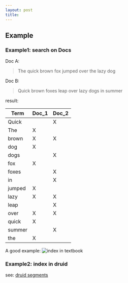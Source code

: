 ```yaml
---
layout: post
title:
---
```


## Example
### Example1: search on Docs
Doc A:
> The quick brown fox jumped over the lazy dog

Doc B:
> Quick brown foxes leap over lazy dogs in summer

result:

Term    |  Doc_1 | Doc_2
-------- | ------ | ----
Quick   |       |  X
The     |   X   |
brown   |   X   |  X
dog     |   X   |
dogs    |       |  X
fox     |   X   |
foxes   |       |  X
in      |       |  X
jumped  |   X   |
lazy    |   X   |  X
leap    |       |  X
over    |   X   |  X
quick   |   X   |
summer  |       |  X
the  |X   |

A good example:
![index in textbook](https://qph.ec.quoracdn.net/main-qimg-313e47647edc7807f827127b7811b441)

### Example2: index in druid
see:
[druid segments](http://druid.io/docs/0.9.2/design/segments.html#multi-value-columns)
